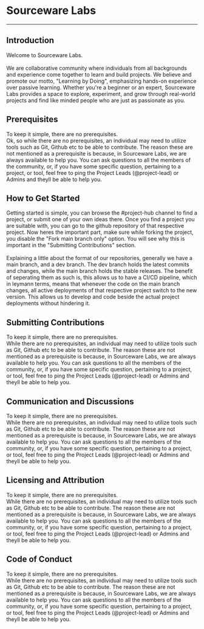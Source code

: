 <h1>Sourceware Labs</h1>
<hr />
<div>
  <h2>Introduction</h2>
  <p>
    Welcome to Sourceware Labs.
    <br /><br /> 
    We are collaborative community where individuals from all backgrounds and experience come together to learn and build projects. 
    We believe and promote our motto, "Learning by Doing", emphasizing hands-on experience over passive learning. 
    Whether you're a beginner or an expert, Sourceware Labs provides a space to explore, experiment, and grow through real-world projects and 
    find like minded people who are just as passionate as you.
  </p>
</div>

<div>
  <h2>Prerequisites</h2>
  <p>
    To keep it simple, there are no prerequisites.
    <br />
    Ok, so while there are no prerequisites, an individual may need to utilize tools such as Git, Github etc to be able to
    contribute. The reason these are not mentioned as a prerequisite is because, in Sourceware Labs, we are always available
    to help you. You can ask questions to all the members of the community, or, if you have some specific question, pertaining to
    a project, or tool, feel free to ping the Project Leads (@project-lead) or Admins and theyll be able to help you.
  </p>
</div>

<div>
  <h2>How to Get Started</h2>
  <p>
    Getting started is simple, you can browse the #project-hub channel to find a project, or submit one of your own ideas there.
    Once you find a project you are suitable with, you can go to the github repository of that respective project.
    Now heres the important part, make sure while forking the project, you disable the "Fork main branch only" option. You will see why
    this is important in the "Submitting Contributions" section.
    <br /><br />
    Explaining a little about the format of our repositories, generally we have a main branch, and a dev branch. The dev branch holds 
    the latest commits and changes, while the main branch holds the stable releases. The benefit of seperating them as such is, this allows
    us to have a CI/CD pipeline, which in leymann terms, means that whenever the code on the main branch changes, all active deployments of
    that respective project switch to the new version. This allows us to develop and code beside the actual project deployments without hindering it.
  </p>
</div>

<div>
  <h2>Submitting Contributions</h2>
  <p>
    To keep it simple, there are no prerequisites.
    <br />
    While there are no prerequisites, an individual may need to utilize tools such as Git, Github etc to be able to
    contribute. The reason these are not mentioned as a prerequisite is because, in Sourceware Labs, we are always available
    to help you. You can ask questions to all the members of the community, or, if you have some specific question, pertaining to
    a project, or tool, feel free to ping the Project Leads (@project-lead) or Admins and theyll be able to help you.
  </p>
</div>

<div>
  <h2>Communication and Discussions</h2>
  <p>
    To keep it simple, there are no prerequisites.
    <br />
    While there are no prerequisites, an individual may need to utilize tools such as Git, Github etc to be able to
    contribute. The reason these are not mentioned as a prerequisite is because, in Sourceware Labs, we are always available
    to help you. You can ask questions to all the members of the community, or, if you have some specific question, pertaining to
    a project, or tool, feel free to ping the Project Leads (@project-lead) or Admins and theyll be able to help you.
  </p>
</div>

<div>
  <h2>Licensing and Attribution</h2>
  <p>
    To keep it simple, there are no prerequisites.
    <br />
    While there are no prerequisites, an individual may need to utilize tools such as Git, Github etc to be able to
    contribute. The reason these are not mentioned as a prerequisite is because, in Sourceware Labs, we are always available
    to help you. You can ask questions to all the members of the community, or, if you have some specific question, pertaining to
    a project, or tool, feel free to ping the Project Leads (@project-lead) or Admins and theyll be able to help you.
  </p>
</div>

<div>
  <h2>Code of Conduct</h2>
  <p>
    To keep it simple, there are no prerequisites.
    <br />
    While there are no prerequisites, an individual may need to utilize tools such as Git, Github etc to be able to
    contribute. The reason these are not mentioned as a prerequisite is because, in Sourceware Labs, we are always available
    to help you. You can ask questions to all the members of the community, or, if you have some specific question, pertaining to
    a project, or tool, feel free to ping the Project Leads (@project-lead) or Admins and theyll be able to help you.
  </p>
</div>
